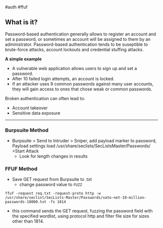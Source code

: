 #auth #ffuf 
## What is it?

Password-based authentication generally allows to register an account and set a password, or sometimes an account will be assigned to them by an administrator. Password-based authentication tends to be suseptible to brute-force attacks, account lockouts and credential stuffing attacks.

**A simple example**
-   A vulnerable web application allows users to sign up and set a password.
-   After 10 failed login attempts, an account is locked.
-   If an attacker uses 9 common passwords against many user accounts, they will gain access to ones that chose weak or common passwords.

Broken authentication can often lead to:
-   Account takeover
-   Sensitive data exposure

---

### Burpsuite Method
- Burpsuite > Send to Intruder > Sniper, add payload marker to password, Payload settings load /usr/share/seclists/SecListsMaster/Passwords/ >Start Attack
	- Look for length changes in results

### FFUF Method
- Save GET request from Burpsuite to .txt
	- change password value to `FUZZ`
```
ffuf -request req.txt -request-proto http -w /usr/share/seclist/SecLists-Master/Passwords/xato-net-10-million-passwords-10000.txt -fs 1814
```
- this command sends the GET request, fuzzing the password field with the specified wordlist, using protocol http and filter file size for sizes other than 1814.